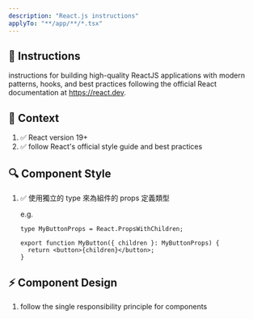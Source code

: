 ```yaml
---
description: "React.js instructions"
applyTo: "**/app/**/*.tsx"
---
```


## 💬 Instructions

instructions for building high-quality ReactJS applications with modern patterns, hooks, and best practices following the official React documentation at https://react.dev.

## 🔋 Context

1. ✅ React version 19+
1. ✅ follow React's official style guide and best practices

## 🔍 Component Style

1. ✅ 使用獨立的 type 來為組件的 props 定義類型

   e.g.

   ```tsx
   type MyButtonProps = React.PropsWithChildren;

   export function MyButton({ children }: MyButtonProps) {
     return <button>{children}</button>;
   }
   ```

## ⚡ Component Design

1. follow the single responsibility principle for components
